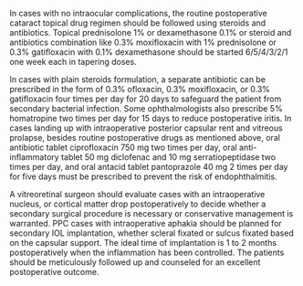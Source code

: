 In cases with no intraocular complications, the routine postoperative cataract topical drug regimen should be followed using steroids and antibiotics. Topical prednisolone 1% or dexamethasone 0.1% or steroid and antibiotics combination like 0.3% moxifloxacin with 1% prednisolone or 0.3% gatifloxacin with 0.1% dexamethasone should be started 6/5/4/3/2/1 one week each in tapering doses.

In cases with plain steroids formulation, a separate antibiotic can be prescribed in the form of 0.3% ofloxacin, 0.3% moxifloxacin, or 0.3% gatifloxacin four times per day for 20 days to safeguard the patient from secondary bacterial infection. Some ophthalmologists also prescribe 5% homatropine two times per day for 15 days to reduce postoperative iritis. In cases landing up with intraoperative posterior capsular rent and vitreous prolapse, besides routine postoperative drugs as mentioned above, oral antibiotic tablet ciprofloxacin 750 mg two times per day, oral anti-inflammatory tablet 50 mg diclofenac and 10 mg serratiopeptidase two times per day, and oral antacid tablet pantoprazole 40 mg 2 times per day for five days must be prescribed to prevent the risk of endophthalmitis.

A vitreoretinal surgeon should evaluate cases with an intraoperative nucleus, or cortical matter drop postoperatively to decide whether a secondary surgical procedure is necessary or conservative management is warranted. PPC cases with intraoperative aphakia should be planned for secondary IOL implantation, whether scleral fixated or sulcus fixated based on the capsular support. The ideal time of implantation is 1 to 2 months postoperatively when the inflammation has been controlled. The patients should be meticulously followed up and counseled for an excellent postoperative outcome.
